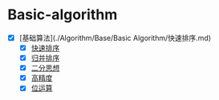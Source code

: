 # Basic-algorithm
- [x] [基础算法](./Algorithm/Base/Basic Algorithm/快速排序.md)
  * [x] [快速排序](Autumn/Algorithm/Base/Basic_Algorithm/快速排序.md)
  * [x] [归并排序](Autumn/Algorithm/Base/Basic_Algorithm/归并排序.md)
  * [x] [二分思想](Autumn/Algorithm/Base/Basic_Algorithm/二分思想.md)
  * [x] [高精度](Autumn/Algorithm/Base/Basic_Algorithm/高精度.md)
  * [x] [位运算](Autumn/Algorithm/Base/Basic_Algorithm/位运算.md)
